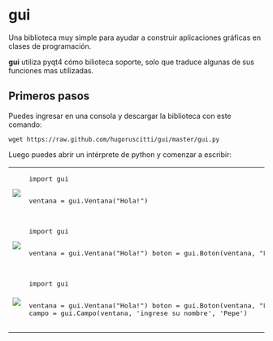 gui
===

Una biblioteca muy simple para ayudar a construir aplicaciones gráficas en clases de programación.


**gui** utiliza pyqt4 cómo bilioteca soporte, solo que traduce algunas de sus funciones
mas utilizadas.


Primeros pasos
--------------

Puedes ingresar en una consola y descargar la biblioteca con este comando:

    wget https://raw.github.com/hugoruscitti/gui/master/gui.py


Luego puedes abrir un intérprete de python y comenzar a escribir:

<table>
<tr>
    <td><img src='https://raw.github.com/hugoruscitti/gui/master/ventana.png'></td>
    <td>
<pre>import gui

ventana = gui.Ventana("Hola!")
</pre>
    </td>
</tr>

<tr>
    <td><img src='https://raw.github.com/hugoruscitti/gui/master/boton.png'></td>
    <td>
<pre>import gui

ventana = gui.Ventana("Hola!")
boton = gui.Boton(ventana, "Pulse")
</pre>
    </td>
</tr>

<tr>
    <td><img src='https://raw.github.com/hugoruscitti/gui/master/campo.png'></td>
    <td>
<pre>import gui

ventana = gui.Ventana("Hola!")
boton = gui.Boton(ventana, "Pulse")
campo = gui.Campo(ventana, 'ingrese su nombre', 'Pepe')
</pre>
    </td>
</tr>

</table>

